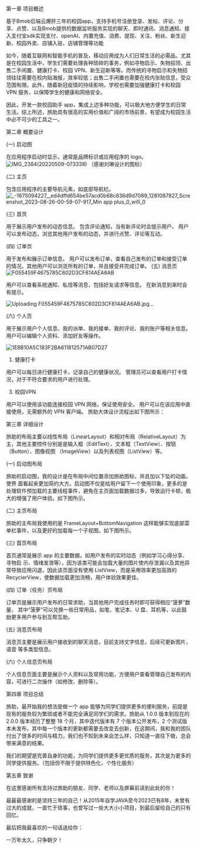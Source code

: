第一章 项目概述 

基于Bmob后端云爆肝三年的校园app，支持手机号注册登录、发帖、评论、分享、点赞、以及Bmob提供的数据监听服务实现的聊天、即时通讯、消息通知、接入支付宝sdk实现支付、openAI、内置充值、消费、提现、关注、粉丝、新生迎新、校园外卖、店铺入驻、店铺管理等功能

如今，随着互联网和智能手机的普及，移动应用成为人们日常生活的必需品。尤其是在校园生活中，学生们需要处理各种琐碎的事务，例如寻物启示、失物招领、出售二手闲置、健康打卡、校园 VPN、新生迎新等等。而传统的寻物启示和失物招领往往需要在校内贴海报，效率较低；出售二手闲置也需要在校内张贴信息，受众范围有限。此外，随着新冠疫情的持续影响，学校也需要加强健康打卡和校园 VPN 服务，以保障学生的健康和网络安全。 

因此，开发一款校园助手 app，集成上述多种功能，可以极大地方便学生的日常生活。综上所述，旅助具有很高的实用价值和广阔的市场前景，有望成为校园生活中必不可少的工具之一。 

第二章 概要设计 

(一) 启动图 

在应⽤程序启动时显⽰，通常是品牌标识或应⽤程序的 logo。
![IMG_2384(20220509-073338)](https://github.com/ZHENGSHAOMIN/LVZHU/assets/112945467/af69d360-248b-4810-ac6a-8ccc11cc8ff9)
（感谢刘琳设计的图标）

(二) 主页 

包含应⽤程序的主要导航元素，如底部导航栏。
![_-1675094227__ed4dffd654be57acd0b68c836d9d7089_1281087827_Screenshot_2023-08-26-00-59-07-917_Min app plus_0_wifi_0](https://github.com/ZHENGSHAOMIN/LVZHU/assets/112945467/ae65d6b0-ec64-40e1-974e-d378c5c812c0)


(三) 首页 

⽤于展⽰⽤户发布的动态信息。 包含评论通知，当有新评论时会提⽰⽤户。 ⽤户可以发布动态，浏览其他⽤户发布的动态，并进⾏点赞、评论等互动。 

(四) 订单页

⽤于发布和展⽰订单信息。 ⽤户可以发布订单，查看⾃⼰发布的订单和接受订单的情况。其他⽤户可以浏览所有的订单，并且接受并完成订单。 
(五) 消息页 ![F055459F4675785C602D3CF814AEA6AB](https://github.com/ZHENGSHAOMIN/LVZHU/assets/112945467/2c32050f-18ef-401a-90d5-e777a7d5beb1)

⽤户可以查看系统通知、私信等消息，包括好友请求等信息。 
在新消息到来时会有提⽰。

![Uploading F055459F4675785C602D3CF814AEA6AB.jpg…]()


(六) 个人页 

⽤于展⽰⽤户个⼈信息、我的派单、我的接单、我的评论、我的账户等相关信息。 
⽤户可以编辑个⼈资料、添加好友等操作。

![1E8B10A5C183F2BA611812571AB07D27](https://github.com/ZHENGSHAOMIN/LVZHU/assets/112945467/d82c96de-af36-492e-a60a-3634145d778c)


1. 健康打卡
   
⽤户可以每⽇进⾏健康打卡，记录⾃⼰的健康状况。 
管理员可以查看⽤户打卡情况，对于不符合要求的⽤户进⾏处理。

3. 校园VPN
   
⽤户可以使⽤该功能连接校园 VPN ⽹络，保证使⽤安全。 
⽤户可以在该应⽤中直接使⽤，⽆需额外的 VPN 客户端。 
旅助⼤体设计流程出如下图所⽰：

  第三章 详细设计

旅助的布局主要以线性布局（LinearLayout）和相对布局（RelativeLayout）为主，其他主要控件分别是是输⼊框（EditText）、⽂本框（TextView）、按钮（Button）、图像视图
（ImageView）以及列表视图（ListView）等。
 
(一) 启动图布局

旅助的启动图，我的设计是在布局中间位置添加旅助图标，并且加以下坠的动画，使界
⾯看起来更加简约⼤⽅。启动图不仅是给⽤户留下⼀个使⽤印象，更多的是处理软件预加载的主要线程事件，避免在主页⾯加载数据过多，导致运⾏卡顿，极⼤的增强了⽤户体验。如下图所⽰。 
  
(二) 主页布局 

旅助的主布局我使⽤的是 FrameLayout+BottomNavigation 这样能够实现底部菜单栏事件，以及更好的加载每⼀个⼦视图。如下图所⽰。 
  
(三) 首页布局 

⾸页通常是展⽰ app 的主要数据，如⽤户发布的实时动态（例如学习⼼得分享、寻物启
⽰、情绪发泄等），因为该类可能会加载⼤量的图⽚使内存泄漏以及其他异常导致应⽤闪退，因此该页⾯没有使⽤ ListView，⽽是采⽤效率更加⾼效的 RecyclerView，使数据加载更加流畅，⽤户体验效果更佳。 
  
(四) 订单（任务）页布局 

订单页是展⽰⽤户发布的⽇常求助，当其他⽤户完成任务时即可获得相应“菠萝”数量，
其中“菠萝”可以兑换⼀些⽇常⽤品，如笔、笔记本、U 盘、⽿机等，以此⿎励更多⽤户参与到互帮互助。 
 
(五) 消息页布局 

消息页主要是展⽰⽤户接收到的聊天消息，⽬前⽀持⽂字信息，后续可更新图⽚，语⾳
等多类型信息。 
  
(六) 个人信息页布局 

个⼈信息页⾯主要是展⽰个⼈资料以及常⽤功能，⽅便⽤户查看管理⾃⼰发布的内容，可进⾏⼆次操作（如修改、删除等）。 
  
第四章 项目总结 

旅助，最开始我的想法是做⼀个 app 能够为同学们提供更多的便利服务，前提是现有的服务较为繁琐或者不能完全满⾜同学们的需求。旅助从 1.0.0 版本到现在的 2.0.0 版本经历了整整 18 个⽉，其中迭代版本有 7 个版本公开发布，2 个测试版本未发布，其中每⼀个版本的更新都需要去改变去创新，在这期间，我和我的团队付出了很多的时间与精⼒，我们也不知到未来会怎么样，只知道⼀直往下做，总会带来满意的结果。 

我们的期望是完善⾃⾝的功能，为同学们提供更多更优质的服务，其次是为更多的同学提供服务。（包括但不限于提供特⾊化、个性化服务） 

第五章 致谢

在这⾥感谢所有⽀持过旅助的朋友、同学、⽼师以及屏幕前读到此处的你！

最最最感谢的是坚持三年的自己！从2015年自学JAVA至今2023已有8年，未曾有过大的成就，一直忙于琐事，也曾写过一些大大小小项目，到最后留给自己的只有回忆。

最后把我最喜欢的一句话送给你：

一万年太久，只争朝夕！ 


